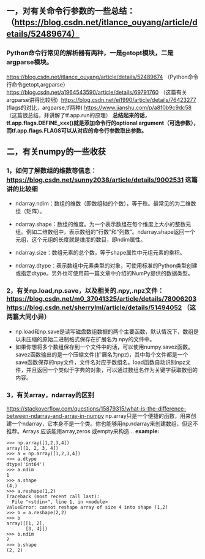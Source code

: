## 一，对有关命令行参数的一些总结：（https://blog.csdn.net/itlance_ouyang/article/details/52489674）
### Python命令行常见的解析器有两种，一是getopt模块，二是argparse模块。
https://blog.csdn.net/itlance_ouyang/article/details/52489674 （Python命令行命令getopt,argparse） https://blog.csdn.net/a1964543590/article/details/69791760 （这篇有关argparse讲得比较细）https://blog.csdn.net/ei1990/article/details/76423277 (flags的对比，argparse,tf两种) https://www.jianshu.com/p/a8f0b9c9dc58 （这篇很总结，并讲解了tf.app.run的原理）
**总结起来的话，tf.app.flags.DEFINE_xxx()就是添加命令行的optional argument（可选参数），而tf.app.flags.FLAGS可以从对应的命令行参数取出参数。**

## 二，有关numpy的一些收获
### 1，如何了解数组的维数等信息：https://blog.csdn.net/sunny2038/article/details/9002531 这篇讲的比较细
* ndarray.ndim：数组的维数（即数组轴的个数），等于秩。最常见的为二维数组（矩阵）。

* ndarray.shape：数组的维度。为一个表示数组在每个维度上大小的整数元组。例如二维数组中，表示数组的“行数”和“列数”。ndarray.shape返回一个元组，这个元组的长度就是维度的数目，即ndim属性。

* ndarray.size：数组元素的总个数，等于shape属性中元组元素的乘积。

* ndarray.dtype：表示数组中元素类型的对象，可使用标准的Python类型创建或指定dtype。另外也可使用前一篇文章中介绍的NumPy提供的数据类型。
### 2，有关np.load,np.save，以及相关的.npy,.npz文件：https://blog.csdn.net/m0_37041325/article/details/78006203 https://blog.csdn.net/sherrylml/article/details/51494052 （这两篇大同小异）
* np.load和np.save是读写磁盘数组数据的两个主要函数，默认情况下，数组是以未压缩的原始二进制格式保存在扩展名为.npy的文件中。
* 如果你想将多个数组保存到一个文件中的话，可以使用numpy.savez函数。savez函数输出的是一个压缩文件(扩展名为npz)，其中每个文件都是一个save函数保存的npy文件，文件名对应于数组名。load函数自动识别npz文件，并且返回一个类似于字典的对象，可以通过数组名作为关键字获取数组的内容。
### 3，有关array，ndarray的区别
https://stackoverflow.com/questions/15879315/what-is-the-difference-between-ndarray-and-array-in-numpy
np.array只是一个便捷的函数，用来创建一个ndarray，它本身不是一个类。你也能够用np.ndarray来创建数组，但这不推荐。Arrays 应该能用array,zeros 或empty来构造…
**example:**
```
>>> np.array([1,2,3,4])
array([1, 2, 3, 4])
>>> a = np.array([1,2,3,4])
>>> a.dtype
dtype('int64')
>>> a.ndim
1
>>> a.shape
(4,)
>>> a.reshape(1,2)
Traceback (most recent call last):
  File "<stdin>", line 1, in <module>
ValueError: cannot reshape array of size 4 into shape (1,2)
>>> b = a.reshape(2,2)
>>> b 
array([[1, 2],
       [3, 4]])
>>> b.ndim
2
>>> b.shape
(2, 2)

```

